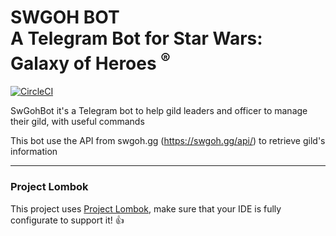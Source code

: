 # SWGOH BOT <br/> A Telegram Bot for Star Wars: Galaxy of Heroes <sup>&reg;</sup>

[![CircleCI](https://circleci.com/gh/hectorblanco83/swgohbot/tree/master.svg?style=svg)](https://circleci.com/gh/hectorblanco83/swgohbot/tree/master)

SwGohBot it's a Telegram bot to help gild leaders and officer to manage their gild, with useful commands

This bot use the API from swgoh.gg (https://swgoh.gg/api/) to retrieve gild's information

---

### Project Lombok
This project uses [Project Lombok](https://projectlombok.org/), make sure that your IDE is fully configurate to support it! :thumbsup: